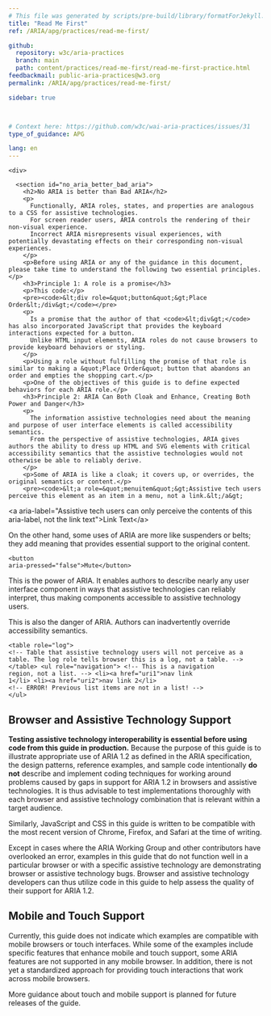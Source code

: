 ```yaml
---
# This file was generated by scripts/pre-build/library/formatForJekyll.js
title: "Read Me First"
ref: /ARIA/apg/practices/read-me-first/

github:
  repository: w3c/aria-practices
  branch: main
  path: content/practices/read-me-first/read-me-first-practice.html
feedbackmail: public-aria-practices@w3.org
permalink: /ARIA/apg/practices/read-me-first/

sidebar: true



# Context here: https://github.com/w3c/wai-aria-practices/issues/31
type_of_guidance: APG

lang: en
---
```

<meta charset="UTF-8" />
<meta content="width=device-width, initial-scale=1.0" name="viewport" />
<title>Read Me First</title>

<script src="../../../../content-assets/wai-aria-practices/shared/js/highlight.pack.js"></script>
<script src="../../../../content-assets/wai-aria-practices/shared/js/app.js"></script>
<script
  data-skipto="colortheme: aria; displayoption: popup"
  src="../../../../content-assets/wai-aria-practices/shared/js/skipto.js"
></script>


<link 
  rel="stylesheet"
  href="{{ '/content-assets/wai-aria-practices/styles.css' | relative_url }}"
>
<!-- Code highlighting styles -->
<link 
  rel="stylesheet"
  href="{{ '/content-assets/wai-aria-practices/shared/css/github.css' | relative_url }}"
>

<script>
const addBodyClass = undefined;
const enableSidebar = true;
if (addBodyClass) document.body.classList.add(addBodyClass);
if (enableSidebar) document.body.classList.add('has-sidebar');
</script>
    

<script>
    const parentPage = window.location.pathname.match(
      /\/(patterns|practices|about)\//
    )?.[1];
    if (parentPage) {
      const parentHref = 'a[href*="' + parentPage + '"]';
      document.querySelector(parentHref).classList.add('active');
    }
  </script>
<div>

    <div>
      
      <section id="no_aria_better_bad_aria">
        <h2>No ARIA is better than Bad ARIA</h2>
        <p>
          Functionally, ARIA roles, states, and properties are analogous to a CSS for assistive technologies.
          For screen reader users, ARIA controls the rendering of their non-visual experience.
          Incorrect ARIA misrepresents visual experiences, with potentially devastating effects on their corresponding non-visual experiences.
        </p>
        <p>Before using ARIA or any of the guidance in this document, please take time to understand the following two essential principles.</p>
        <h3>Principle 1: A role is a promise</h3>
        <p>This code:</p>
        <pre><code>&lt;div role=&quot;button&quot;&gt;Place Order&lt;/div&gt;</code></pre>
        <p>
          Is a promise that the author of that <code>&lt;div&gt;</code> has also incorporated JavaScript that provides the keyboard interactions expected for a button.
          Unlike HTML input elements, ARIA roles do not cause browsers to provide keyboard behaviors or styling.
        </p>
        <p>Using a role without fulfilling the promise of that role is similar to making a &quot;Place Order&quot; button that abandons an order and empties the shopping cart.</p>
        <p>One of the objectives of this guide is to define expected behaviors for each ARIA role.</p>
        <h3>Principle 2: ARIA Can Both Cloak and Enhance, Creating Both Power and Danger</h3>
        <p>
          The information assistive technologies need about the meaning and purpose of user interface elements is called accessibility semantics.
          From the perspective of assistive technologies, ARIA gives authors the ability to dress up HTML and SVG elements with critical accessibility semantics that the assistive technologies would not otherwise be able to reliably derive.
        </p>
        <p>Some of ARIA is like a cloak; it covers up, or overrides, the original semantics or content.</p>
        <pre><code>&lt;a role=&quot;menuitem&quot;&gt;Assistive tech users perceive this element as an item in a menu, not a link.&lt;/a&gt;
  &lt;a aria-label=&quot;Assistive tech users can only perceive the contents of this aria-label, not the link text&quot;&gt;Link Text&lt;/a&gt;</code></pre>
        <p>On the other hand, some uses of ARIA are more like suspenders or belts; they add meaning that provides essential support to the original content.</p>
        <pre><code>&lt;button aria-pressed=&quot;false&quot;&gt;Mute&lt;/button&gt;</code></pre>
        <p>
          This is the power of ARIA.
          It enables authors to describe nearly any user interface component in ways that assistive technologies can reliably interpret, thus making components accessible to assistive technology users.
        </p>
        <p>
          This is also the danger of ARIA.
          Authors can inadvertently override accessibility semantics.
        </p>
        <pre><code>&lt;table role=&quot;log&quot;&gt;
  &lt;!--
    Table that assistive technology users will not perceive as a table.
    The log role tells browser this is a log, not a table.
  --&gt;
&lt;/table&gt;
&lt;ul role=&quot;navigation&quot;&gt;
  &lt;!-- This is a navigation region, not a list. --&gt;
  &lt;li&gt;&lt;a href=&quot;uri1&quot;&gt;nav link 1&lt;/li&gt;
  &lt;li&gt;&lt;a href=&quot;uri2&quot;&gt;nav link 2&lt;/li&gt;
  &lt;!-- ERROR! Previous list items are not in a list! --&gt;
&lt;/ul&gt;</code></pre>
      </section>
      <section id="browser_and_AT_support">
        <h2>Browser and Assistive Technology Support</h2>
        <p>
          <strong>Testing assistive technology interoperability is essential before using code from this guide in production.</strong>
          Because the purpose of this guide is to illustrate appropriate use of ARIA 1.2 as defined in the ARIA specification, the design patterns, reference examples, and sample code intentionally <strong>do not</strong> describe and implement coding techniques for working around problems caused by gaps in support for ARIA 1.2 in browsers and assistive technologies.
          It is thus advisable to test implementations thoroughly with each browser and assistive technology combination that is relevant within a target audience.
        </p>
        <p>
          Similarly, JavaScript and CSS in this guide is written to be compatible with the most recent version of Chrome, Firefox, and Safari at the time of writing.
        </p>
        <p>
          Except in cases where the ARIA Working Group and other contributors have overlooked an error,
          examples in this guide that do not function well in a particular browser or with a specific assistive technology are demonstrating browser or assistive technology bugs.
          Browser and assistive technology developers can thus utilize code in this guide to help assess the quality of their support for ARIA 1.2.
        </p>
      </section>
      <section id="mobile_and_touch_support">
        <h2>Mobile and Touch Support</h2>
        <p>
          Currently, this guide does not indicate which examples are compatible with mobile browsers or touch interfaces.
          While some of the examples include specific features that enhance mobile and touch support, some ARIA features are not supported in any mobile browser.
          In addition, there is not yet a standardized approach for providing touch interactions that work across mobile browsers.
        </p>
        <p>More guidance about touch and mobile support is planned for future releases of the guide.</p>
      </section>
    </div>
  
</div>
<script 
  src="{{ '/content-assets/wai-aria-practices/shared/js/skipto.js' | relative_url }}"
></script>
